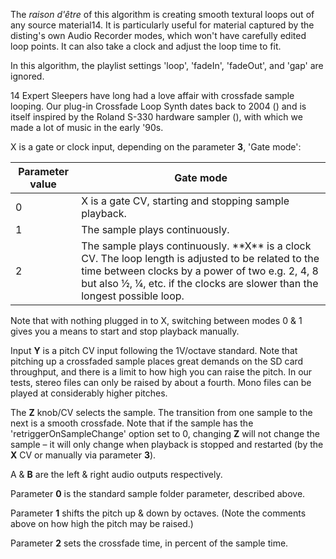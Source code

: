 
The *raison d'être* of this algorithm is creating smooth textural
loops out of any source material14. It is particularly useful for
material captured by the disting's own Audio Recorder modes, which
won't have carefully edited loop points. It can also take a clock and
adjust the loop time to fit.

In this algorithm, the playlist settings 'loop', 'fadeIn', 'fadeOut',
and 'gap' are ignored.

14 Expert Sleepers have long had a love affair with crossfade sample
looping. Our plug-in Crossfade Loop Synth dates back to 2004 () and is
itself inspired by the Roland S-330 hardware sampler (), with which we
made a lot of music in the early '90s.

X is a gate or clock input, depending on the parameter **3**, 'Gate mode':

<table>
<thead>
<tr class="header">
<th><strong>Parameter value</strong></th>
<th><strong>Gate mode</strong></th>
</tr>
</thead>
<tbody>
<tr class="odd">
<td>0</td>
<td>X is a gate CV, starting and stopping sample playback.</td>
</tr>
<tr class="even">
<td>1</td>
<td>The sample plays continuously.</td>
</tr>
<tr class="odd">
<td>2</td>
<td>The sample plays continuously. **X** is a clock CV. The loop length is adjusted to be related to the time between clocks by a power of two e.g. 2, 4, 8 but also ½, ¼, etc. if the clocks are slower than the longest possible loop.</td>
</tr>
</tbody>
</table>

Note that with nothing plugged in to X, switching between modes 0 & 1 gives you a means to start and stop playback
manually.

Input **Y** is a pitch CV input following the 1V/octave standard. Note that pitching up a crossfaded sample places great
demands on the SD card throughput, and there is a limit to how high you can raise the pitch. In our tests, stereo files
can only be raised by about a fourth. Mono files can be played at considerably higher pitches.

The **Z** knob/CV selects the sample. The transition from one sample to the next is a smooth crossfade. Note that if the
sample has the
'retriggerOnSampleChange' option set to 0, changing **Z** will not change the sample – it will only change when playback is
stopped and restarted
(by the **X** CV or manually via parameter **3**).

A & **B** are the left & right audio outputs respectively.

Parameter **0** is the standard sample folder parameter, described above.

Parameter **1** shifts the pitch up & down by octaves. (Note the comments above on how high the pitch may be raised.)

Parameter **2** sets the crossfade time, in percent of the sample time.

